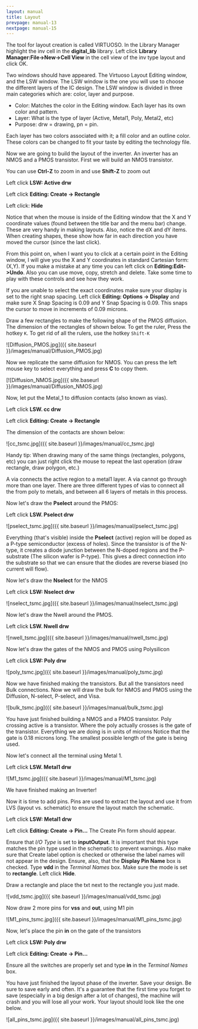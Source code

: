 ```yaml
---
layout: manual
title: Layout
prevpage: manual-13
nextpage: manual-15
---
```


The tool for layout creation is called VIRTUOSO. In the Library Manager
highlight the inv cell in the **digital_lib** library. Left
click **Library Manager:File->New->Cell View** in the cell
view of the inv type layout and click OK.

Two windows should have appeared. The Virtuoso Layout Editing window,
and the LSW window. The LSW window is the one you will use to choose the
different layers of the IC design. The LSW window is divided in three
main categories which are: color, layer and purpose.

-   Color: Matches the color in the Editing window. Each layer has its own color and pattern.
-   Layer: What is the type of layer (Active, Metal1, Poly, Metal2, etc)
-   Purpose: drw = drawing, pn = pin.

Each layer has two colors associated with it; a fill color and an
outline color. These colors can be changed to fit your taste by editing
the technology file.

Now we are going to build the layout of the inverter. An inverter has an
NMOS and a PMOS transistor. First we will build an NMOS transistor.

You can use **Ctrl-Z** to zoom in and use **Shift-Z** to zoom out

Left click **LSW: Active drw**

Left click **Editing: Create -> Rectangle**

Left click: **Hide**

Notice that when the mouse is inside of the Editing window that the X
and Y coordinate values (found between the title bar and the menu bar)
change. These are very handy in making layouts. Also, notice the
dX and dY items. When creating shapes, these show
how far in each direction you have moved the cursor (since the last
click).

From this point on, when I want you to click at a certain point in the
Editing window, I will give you the X and Y coordinates in standard
Cartesian form: (X,Y). If you make a mistake at any time you can left
click on **Editing:Edit->Undo**. Also you can use move, copy,
stretch and delete. Take some time to play with these controls and see
how they work.

If you are unable to select the exact coordinates make sure your display
is set to the right snap spacing. Left click **Editing: Options ->
Display** and make sure X Snap Spacing is 0.09 and Y Snap Spacing is
0.09. This snaps the cursor to move in increments of 0.09 microns.

Draw a few rectangles to make the following shape of the PMOS diffusion.
The dimension of the rectangles of shown below. To get the ruler, Press
the hotkey `K`. To get rid of all the rulers, use the hotkey
`Shift-K`

![Diffusion_PMOS.jpg]({{ site.baseurl }}/images/manual/Diffusion_PMOS.jpg)

Now we replicate the same diffusion for NMOS. You can press the left
mouse key to select everything and press **C** to copy them.

[![Diffusion_NMOS.jpg]({{ site.baseurl }}/images/manual/Diffusion_NMOS.jpg)

Now, let put the Metal_1 to diffusion contacts (also known as
vias).

Left click **LSW. cc drw**

Left click **Editing: Create -> Rectangle**

The dimension of the contacts are shown below:

![cc_tsmc.jpg]({{ site.baseurl }}/images/manual/cc_tsmc.jpg)

Handy tip: When drawing many of the same things (rectangles, polygons,
etc) you can just right click the mouse to repeat the last operation
(draw rectangle, draw polygon, etc.)

A via connects the active region to a metal1 layer. A via cannot go
through more than one layer. There are three different types of
vias to connect all the from poly to metals, and between all
6 layers of metals in this process.

Now let's draw the **Pselect** around the PMOS:

Left click **LSW. Pselect drw**

![pselect_tsmc.jpg]({{ site.baseurl }}/images/manual/pselect_tsmc.jpg)

Everything (that's visible) inside the **Pselect** (active)
region will be doped as a P-type semiconductor (excess of holes). Since
the transistor is of the N-type, it creates a diode junction between the
N-doped regions and the P-substrate (The silicon wafer is P-type). This
gives a direct connection into the substrate so that we can ensure that
the diodes are reverse biased (no current will flow).

Now let\'s draw the **Nselect** for the NMOS

Left click **LSW: Nselect drw**

![nselect_tsmc.jpg]({{ site.baseurl }}/images/manual/nselect_tsmc.jpg)

Now let's draw the Nwell around the PMOS.

Left click **LSW. Nwell drw**

![nwell_tsmc.jpg]({{ site.baseurl }}/images/manual/nwell_tsmc.jpg)

Now let's draw the gates of the NMOS and PMOS using Polysilicon

Left click **LSW: Poly drw**

![poly_tsmc.jpg]({{ site.baseurl }}/images/manual/poly_tsmc.jpg)

Now we have finished making the transistors. But all the transistors
need Bulk connections. Now we will draw the bulk for NMOS and PMOS using
the Diffusion, N-select, P-select, and Visa.

![bulk_tsmc.jpg]({{ site.baseurl }}/images/manual/bulk_tsmc.jpg)

You have just finished building a NMOS and a PMOS transistor. Poly
crossing active is a transistor. Where the poly actually crosses is the
gate of the transistor. Everything we are doing is in units of microns
Notice that the gate is 0.18 microns long. The smallest possible length
of the gate is being used.

Now let's connect all the terminal using Metal 1.

Left click **LSW. Metal1 drw**

![M1_tsmc.jpg]({{ site.baseurl }}/images/manual/M1_tsmc.jpg)

We have finished making an Inverter!

Now it is time to add pins. Pins are used to extract the layout and use
it from LVS (layout vs. schematic) to ensure the layout match the
schematic.

Left click **LSW: Metal1 drw**

Left click **Editing: Create -> Pin...** The Create Pin form should
appear.

Ensure that *I/O Type* is set to **inputOutput**. It is important that this type matches the pin type used in the schematic to prevent warnings. Also make
sure that Create label option is checked or otherwise the label names
will not appear in the design. Ensure, also, that the **Display Pin
Name** box is checked. Type **vdd** in the *Terminal Names*
box. Make sure the mode is set to **rectangle**. Left click **Hide**.

Draw a rectangle and place the txt next to the rectangle you just made.

![vdd_tsmc.jpg]({{ site.baseurl }}/images/manual/vdd_tsmc.jpg)

Now draw 2 more pins for **vss** and **out**, using M1 pin

![M1_pins_tsmc.jpg]({{ site.baseurl }}/images/manual/M1_pins_tsmc.jpg)

Now, let's place the pin **in** on the gate of the transistors

Left click **LSW: Poly drw**

Left click **Editing: Create -> Pin...**

Ensure all the switches are properly set and type **in** in
the *Terminal Names* box.

You have just finished the layout phase of the inverter. Save your
design. Be sure to save early and often. It's a guarantee that the
first time you forget to save (especially in a big design after a lot of
changes), the machine will crash and you will lose all your work. Your
layout should look like the one below.

![all_pins_tsmc.jpg]({{ site.baseurl }}/images/manual/all_pins_tsmc.jpg)
 
